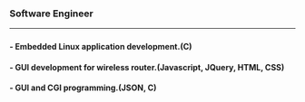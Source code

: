 ### 
### Software Engineer
***
### 
#### - Embedded Linux application development.(C)
#### - GUI development for wireless router.(Javascript, JQuery, HTML, CSS)
#### - GUI and CGI programming.(JSON, C)